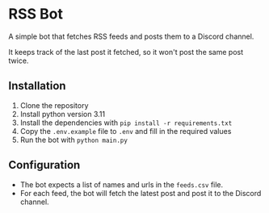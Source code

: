 # RSS Bot

A simple bot that fetches RSS feeds and posts them to a Discord channel.

It keeps track of the last post it fetched, so it won't post the same post twice.

## Installation

1. Clone the repository
2. Install python version 3.11
3. Install the dependencies with `pip install -r requirements.txt`
4. Copy the `.env.example` file to `.env` and fill in the required values
5. Run the bot with `python main.py`

## Configuration

- The bot expects a list of names and urls in the `feeds.csv` file.
- For each feed, the bot will fetch the latest post and post it to the Discord channel.
